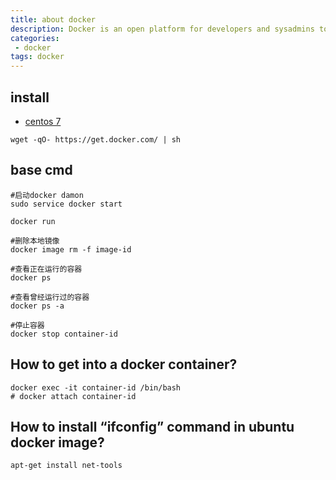 ```yaml
---
title: about docker
description: Docker is an open platform for developers and sysadmins to build, ship, and run distributed applications, whether on laptops, data center VMs, or the cloud.
categories:
 - docker
tags: docker
---
```


## install
- [centos 7](https://stackoverflow.com/questions/43869867/installing-docker-17-version-on-centos-7)

```shell
wget -qO- https://get.docker.com/ | sh
```


## base cmd

```shell
#启动docker damon
sudo service docker start

docker run

#删除本地镜像
docker image rm -f image-id

#查看正在运行的容器
docker ps

#查看曾经运行过的容器
docker ps -a

#停止容器
docker stop container-id
```

## How to get into a docker container?
```shell
docker exec -it container-id /bin/bash
# docker attach container-id
```

## How to install “ifconfig” command in ubuntu docker image?

```shell
apt-get install net-tools
```
